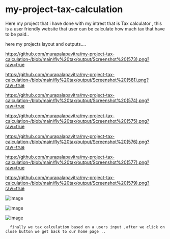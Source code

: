 # my-project-tax-calculation
Here my project that i have done with my intrest that is Tax calculator , this is a user friendly website that user can be calculate how much tax that have to be paid..

here my projects layout and outputs....

https://github.com/murapalapavitra/my-project-tax-calculation-/blob/main/fly%20tax/output/Screenshot%20(573).png?raw=true

https://github.com/murapalapavitra/my-project-tax-calculation-/blob/main/fly%20tax/output/Screenshot%20(581).png?raw=true

https://github.com/murapalapavitra/my-project-tax-calculation-/blob/main/fly%20tax/output/Screenshot%20(574).png?raw=true

https://github.com/murapalapavitra/my-project-tax-calculation-/blob/main/fly%20tax/output/Screenshot%20(575).png?raw=true

https://github.com/murapalapavitra/my-project-tax-calculation-/blob/main/fly%20tax/output/Screenshot%20(576).png?raw=true

https://github.com/murapalapavitra/my-project-tax-calculation-/blob/main/fly%20tax/output/Screenshot%20(577).png?raw=true

https://github.com/murapalapavitra/my-project-tax-calculation-/blob/main/fly%20tax/output/Screenshot%20(579).png?raw=true



![image](https://github.com/murapalapavitra/my-project-tax-calculation-/assets/166744495/3747b3db-9a99-47f0-b94a-311de6eaa0f2)


![image](https://github.com/murapalapavitra/my-project-tax-calculation-/assets/166744495/909e0854-ab04-46a2-8fe8-fff4b118515b)


![image](https://github.com/murapalapavitra/my-project-tax-calculation-/assets/166744495/4312f92d-e2e5-4c04-a7ed-b521a242b9a2)










      finally we tax calculation based on a users input ,after we click on close button we get back to our home page .. 






